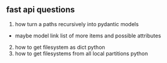 ## fast api questions
1. how turn a paths recursively into pydantic models
- maybe model link list of more items and possible attributes
2. how to get filesystem as dict python
3. how to get filesystems from all local partitions python 
